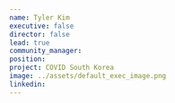 ```yaml
---
name: Tyler Kim
executive: false
director: false
lead: true
community_manager:   
position:  
project: COVID South Korea
image: ../assets/default_exec_image.png
linkedin: 
---
```


